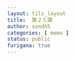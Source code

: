 ```yaml
---
layout: tils_layout
title:  第２５課
author: sondh5
categories: [ memo ]
status: public
furigana: true
---
```


<!-- #### ⒈　XばY
`V-ば/ A-ければ・N-なら  ＋　Y`  
*＜nếu X thì Y＞*  
*Dùng để nói về  điều kiện, cứ X thì sẽ Y*

- 漢字がわかれば、べんりです。
- おもしろければ、本を買います。
- ５０メートルなら、泳げる。

#### ⒉　~ばいい
`Tình huống んですが、Nghi vấn từ　V-ばいいですか`  
*＜ Chuyện là tôi ~, ~ như nào thì được nhỉ?＞*  
*Dùng để xin lời khuyên, cho lời khuyên*  

- A: {友達:ともだち}がけっこんするんですが、何をあげればいいですか。  
  B: お金を上げればいいです。 -->

